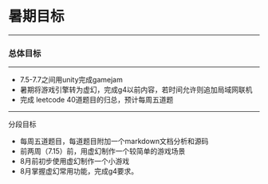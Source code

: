 ﻿# 暑期目标
---
### 总体目标
---
+ 7.5-7.7之间用unity完成gamejam
+ 暑期将游戏引擎转为虚幻，完成g4以前内容，若时间允许则追加局域网联机
+ 完成 leetcode 40道题目的归总，预计每周五道题
---
分段目标
+ 每周五道题目，每道题目附加一个markdown文档分析和源码
+ 前两周（7.15）前，用虚幻制作一个较简单的游戏场景
+ 8月前初步使用虚幻制作一个小游戏
+ 8月掌握虚幻常用功能，完成g4要求。


